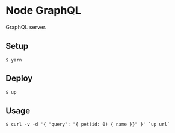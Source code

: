 
# Node GraphQL

GraphQL server.

## Setup

```
$ yarn
```

## Deploy

```
$ up
```

## Usage

```
$ curl -v -d '{ "query": "{ pet(id: 0) { name }}" }' `up url`
```
